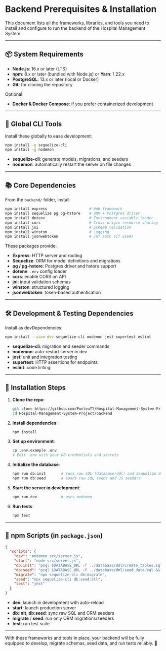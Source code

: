 # Backend Prerequisites & Installation

This document lists all the frameworks, libraries, and tools you need to install and configure to run the backend of the Hospital Management System.

---

## 📦 System Requirements

* **Node.js**: 16.x or later (LTS)
* **npm**: 8.x or later (bundled with Node.js) or **Yarn**: 1.22.x
* **PostgreSQL**: 13.x or later (local or Docker)
* **Git**: for cloning the repository

Optional:

* **Docker & Docker Compose**: if you prefer containerized development

---

## 🔧 Global CLI Tools

Install these globally to ease development:

```bash
npm install -g sequelize-cli
npm install -g nodemon
```

* **sequelize-cli**: generate models, migrations, and seeders
* **nodemon**: automatically restart the server on file changes

---

## 📚 Core Dependencies

From the `backend/` folder, install:

```bash
npm install express                   # Web framework
npm install sequelize pg pg-hstore    # ORM + Postgres driver
npm install dotenv                    # Environment variable loader
npm install cors                      # Cross-origin resource sharing
npm install joi                       # Schema validation
npm install winston                   # Logging
npm install jsonwebtoken              # JWT auth (if used)
```

These packages provide:

* **Express**: HTTP server and routing
* **Sequelize**: ORM for model definitions and migrations
* **pg / pg-hstore**: Postgres driver and hstore support
* **dotenv**: `.env` config loader
* **cors**: enable CORS on API
* **joi**: input validation schemas
* **winston**: structured logging
* **jsonwebtoken**: token-based authentication

---

## 🛠️ Development & Testing Dependencies

Install as devDependencies:

```bash
npm install --save-dev sequelize-cli nodemon jest supertest eslint
```

* **sequelize-cli**: migration and seeder commands
* **nodemon**: auto-restart server in dev
* **jest**: unit and integration testing
* **supertest**: HTTP assertions for endpoints
* **eslint**: code linting

---

## 🚀 Installation Steps

1. **Clone the repo**:

   ```bash
   git clone https://github.com/PunleuTY/Hospital-Management-System-Project.git
   cd Hospital-Management-System-Project/backend
   ```

2. **Install dependencies**:

   ```bash
   npm install
   ```

3. **Set up environment**:

   ```bash
   cp .env.example .env
   # Edit .env with your DB credentials and secrets
   ```

4. **Initialize the database**:

   ```bash
   npm run db:init       # runs raw SQL (database/ddl) and Sequelize migrations
   npm run db:seed       # loads raw SQL seeds and JS seeders
   ```

5. **Start the server in development**:

   ```bash
   npm run dev           # uses nodemon
   ```

6. **Run tests**:

   ```bash
   npm test
   ```

---

## 📝 npm Scripts (in `package.json`)

```json
{
  "scripts": {
    "dev": "nodemon src/server.js",
    "start": "node src/server.js",
    "db:init": "psql $DATABASE_URL -f ../database/ddl/create_tables.sql && npx sequelize-cli db:migrate",
    "db:seed": "psql $DATABASE_URL -f ../database/dml/seed_data.sql && npx sequelize-cli db:seed:all",
    "migrate": "npx sequelize-cli db:migrate",
    "seed": "npx sequelize-cli db:seed:all",
    "test": "jest"
  }
}
```

* **dev**: launch in development with auto-reload
* **start**: launch production server
* **db\:init**, **db\:seed**: sync raw SQL and ORM seeders
* **migrate** / **seed**: run only ORM migrations/seeders
* **test**: run test suite

---

With these frameworks and tools in place, your backend will be fully equipped to develop, migrate schemas, seed data, and run tests reliably. 🎉
